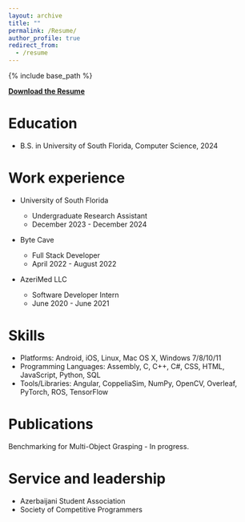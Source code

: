 ```yaml
---
layout: archive
title: ""
permalink: /Resume/
author_profile: true
redirect_from:
  - /resume
---
```


{% include base_path %}


[**Download the Resume**](https://drive.google.com/file/d/1y2qdsjjomUfDj00TTLCAxZDFF0QJiVuM/view?usp=sharing)

Education
======
* B.S. in University of South Florida, Computer Science, 2024

Work experience
======
* University of South Florida
  * Undergraduate Research Assistant
  * December 2023 - December 2024

* Byte Cave
  * Full Stack Developer
  * April 2022 - August 2022

* AzeriMed LLC
  * Software Developer Intern
  * June 2020 - June 2021
  
Skills
======
* Platforms: Android, iOS, Linux, Mac OS X, Windows 7/8/10/11
* Programming Languages: Assembly, C, C++, C#, CSS, HTML, JavaScript, Python, SQL
* Tools/Libraries: Angular, CoppeliaSim, NumPy, OpenCV, Overleaf, PyTorch, ROS, TensorFlow

Publications
======
  Benchmarking for Multi-Object Grasping - In progress.
  
Service and leadership
======
* Azerbaijani Student Association
* Society of Competitive Programmers
